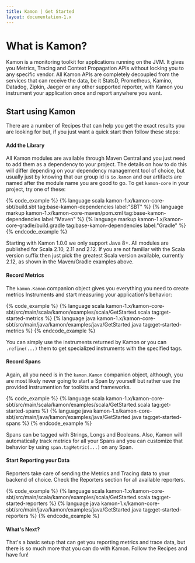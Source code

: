 ```yaml
---
title: Kamon | Get Started
layout: documentation-1.x
---
```


What is Kamon?
==============

Kamon is a monitoring toolkit for applications running on the JVM. It gives you Metrics, Tracing and Context Propagation
APIs without locking you to any specific vendor. All Kamon APIs are completely decoupled from the services that can
receive the data, be it StatsD, Prometheus, Kamino, Datadog, Zipkin, Jaeger or any other supported reporter, with Kamon
you instrument your application once and report anywhere you want.



Start using Kamon
-----------------

There are a number of Recipes that can help you get the exact results you are looking for but, if you just want a quick
start then follow these steps:

#### Add the Library

All Kamon modules are available through Maven Central and you just need to add them as a dependency to your project. The
details on how to do this will differ depending on your dependency management tool of choice, but usually just by knowing
that our group id is `io.kamon` and our artifacts are named after the module name you are good to go. To get `kamon-core`
in your project, try one of these:

{% code_example %}
{%   language scala kamon-1.x/kamon-core-sbt/build.sbt tag:base-kamon-dependencies label:"SBT" %}
{%   language markup kamon-1.x/kamon-core-maven/pom.xml tag:base-kamon-dependencies label:"Maven" %}
{%   language markup kamon-1.x/kamon-core-gradle/build.gradle tag:base-kamon-dependencies label:"Gradle" %}
{% endcode_example %}

Starting with Kamon 1.0.0 we only support Java 8+. All modules are published for Scala 2.10, 2.11 and 2.12. If you are
not familiar with the Scala version suffix then just pick the greatest Scala version available, currently 2.12, as shown
in the Maven/Gradle examples above.



#### Record Metrics

The `kamon.Kamon` companion object gives you everything you need to create metrics Instruments and start measuring your
application's behavior:

{% code_example %}
{%   language scala kamon-1.x/kamon-core-sbt/src/main/scala/kamon/examples/scala/GetStarted.scala tag:get-started-metrics %}
{%   language java kamon-1.x/kamon-core-sbt/src/main/java/kamon/examples/java/GetStarted.java tag:get-started-metrics %}
{% endcode_example %}

You can simply use the instruments returned by Kamon or you can `.refine(...)` them to get specialized instruments with
the specified tags.


#### Record Spans

Again, all you need is in the `kamon.Kamon` companion object, although, you are most likely never going to start a Span
by yourself but rather use the provided instrumention for toolkits and frameworks.

{% code_example %}
{%   language scala kamon-1.x/kamon-core-sbt/src/main/scala/kamon/examples/scala/GetStarted.scala tag:get-started-spans %}
{%   language java kamon-1.x/kamon-core-sbt/src/main/java/kamon/examples/java/GetStarted.java tag:get-started-spans %}
{% endcode_example %}

Spans can be tagged with Strings, Longs and Booleans. Also, Kamon will automatically track metrics for all your Spans and
you can customize that behavior by using `span.tagMetric(...)` on any Span.


#### Start Reporting your Data

Reporters take care of sending the Metrics and Tracing data to your backend of choice. Check the Reporters section for
all available reporters.

{% code_example %}
{%   language scala kamon-1.x/kamon-core-sbt/src/main/scala/kamon/examples/scala/GetStarted.scala tag:get-started-reporters %}
{%   language java kamon-1.x/kamon-core-sbt/src/main/java/kamon/examples/java/GetStarted.java tag:get-started-reporters %}
{% endcode_example %}


#### What's Next?

That's a basic setup that can get you reporting metrics and trace data, but there is so much more that you can do with
Kamon. Follow the Recipes and have fun!


[Akka]: http://akka.io/
[configuration]: /documentation/kamon-core/0.6.6/configuration/
[sbt-aspectj]: https://github.com/sbt/sbt-aspectj/
[load-time weaving example]: https://github.com/sbt/sbt-aspectj/tree/master/src/sbt-test/weave/load-time/
[tracing]: /documentation/kamon-core/0.6.6/tracing/core-concepts/
[metrics]: /documentation/kamon-core/0.6.6/metrics/core-concepts/
[mailing list]: https://groups.google.com/forum/#!forum/kamon-user
